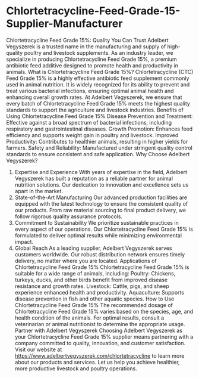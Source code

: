 # Chlortetracycline-Feed-Grade-15-Supplier-Manufacturer
Chlortetracycline Feed Grade 15%: Quality You Can Trust
Adelbert Vegyszerek is a trusted name in the manufacturing and supply of high-quality poultry and livestock supplements. As an industry leader, we specialize in producing Chlortetracycline Feed Grade 15%, a premium antibiotic feed additive designed to promote health and productivity in animals.
What is Chlortetracycline Feed Grade 15%?
Chlortetracycline (CTC) Feed Grade 15% is a highly effective antibiotic feed supplement commonly used in animal nutrition. It is widely recognized for its ability to prevent and treat various bacterial infections, ensuring optimal animal health and enhancing overall growth rates. At Adelbert Vegyszerek, we ensure that every batch of Chlortetracycline Feed Grade 15% meets the highest quality standards to support the agriculture and livestock industries.
Benefits of Using Chlortetracycline Feed Grade 15%
Disease Prevention and Treatment: Effective against a broad spectrum of bacterial infections, including respiratory and gastrointestinal diseases.
Growth Promotion: Enhances feed efficiency and supports weight gain in poultry and livestock.
Improved Productivity: Contributes to healthier animals, resulting in higher yields for farmers.
Safety and Reliability: Manufactured under stringent quality control standards to ensure consistent and safe application.
Why Choose Adelbert Vegyszerek?
1. Expertise and Experience
With years of expertise in the field, Adelbert Vegyszerek has built a reputation as a reliable partner for animal nutrition solutions. Our dedication to innovation and excellence sets us apart in the market.
2. State-of-the-Art Manufacturing
Our advanced production facilities are equipped with the latest technology to ensure the consistent quality of our products. From raw material sourcing to final product delivery, we follow rigorous quality assurance protocols.
3. Commitment to Sustainability
We prioritize sustainable practices in every aspect of our operations. Our Chlortetracycline Feed Grade 15% is formulated to deliver optimal results while minimizing environmental impact.
4. Global Reach
As a leading supplier, Adelbert Vegyszerek serves customers worldwide. Our robust distribution network ensures timely delivery, no matter where you are located.
Applications of Chlortetracycline Feed Grade 15%
Chlortetracycline Feed Grade 15% is suitable for a wide range of animals, including:
Poultry: Chickens, turkeys, ducks, and other birds benefit from improved disease resistance and growth rates.
Livestock: Cattle, pigs, and sheep experience enhanced health and productivity.
Aquaculture: Supports disease prevention in fish and other aquatic species.
How to Use Chlortetracycline Feed Grade 15%
The recommended dosage of Chlortetracycline Feed Grade 15% varies based on the species, age, and health condition of the animals. For optimal results, consult a veterinarian or animal nutritionist to determine the appropriate usage.
Partner with Adelbert Vegyszerek
Choosing Adelbert Vegyszerek as your Chlortetracycline Feed Grade 15% supplier means partnering with a company committed to quality, innovation, and customer satisfaction. Visit our website at https://www.adelbertvegyszerek.com/chlortetracycline to learn more about our products and services. Let us help you achieve healthier, more productive livestock and poultry operations.

